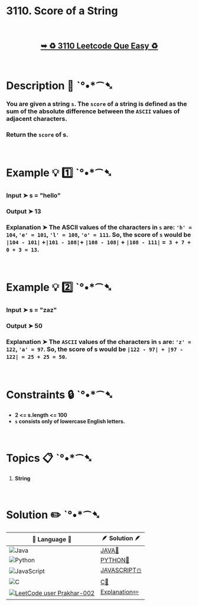 # 3110. Score of a String

</br> 

<h2 align="center"> 

<a href="https://leetcode.com/problems/score-of-a-string/?envType=daily-question&envId=2024-06-23"><strong>➥ ♻️ 3110 Leetcode Que Easy ♻️ </strong></a>
</h2>

</br>

# Description 📜 ˋ°•*⁀➷

### You are given a string `s`. The `score` of a string is defined as the sum of the absolute difference between the `ASCII` values of adjacent characters.

### Return the `score` of s.

</br>

# Example 💡 1️⃣ ˋ°•*⁀➷

  ### Input  ➤ s = "hello"

  ### Output  ➤ 13

  ### Explanation  ➤ The ASCII values of the characters in `s` are: `'h' = 104`, `'e' = 101`, `'l' = 108`, `'o' = 111`. So, the score of `s` would be `|104 - 101|` +` |101 - 108| `+ `|108 - 108|` + `|108 - 111|` =` 3 + 7 + 0 + 3 = 13`.
</br>

# Example 💡 2️⃣ ˋ°•*⁀➷

  ### Input ➤  s = "zaz"

  ### Output  ➤ 50

  ### Explanation ➤ The `ASCII` values of the characters in `s` are: `'z' = 122`, `'a' = 97`. So, the score of s would be `|122 - 97| + |97 - 122| = 25 + 25 = 50`.


</br>

# Constraints 🔒 ˋ°•*⁀➷

- **2 <= s.length <= 100**
- **`s` consists only of lowercase English letters.**

</br>

# Topics 📋 ˋ°•*⁀➷

1. **String**

</br>

# Solution ✏️ ˋ°•*⁀➷

| 📒 Language 📒  | 🪶 Solution 🪶 |
| ------------- | ------------- |
|  ![Java](https://img.shields.io/badge/java-%23ED8B00.svg?style=for-the-badge&logo=openjdk&logoColor=white)  | [JAVA🍁](https://github.com/Prakhar-002/LEETCODE/blob/main/%F0%9F%93%9C%20Daily%20Challange%20%F0%9F%92%A1/06%20June%20%20%F0%9F%8C%9E%202024/01%20-%2006%20-%202024%20---%20%E2%9C%8F%EF%B8%8F%203110.%20Score%20of%20a%20String%20%E2%98%83%EF%B8%8F%20%F0%9F%8D%81%20%F0%9F%8D%B0%20%F0%9F%92%96/%F0%9F%8D%81JAVA_3110_ScoreOfAString.java) |
|  ![Python](https://img.shields.io/badge/python-3670A0?style=for-the-badge&logo=python&logoColor=ffdd54)    | [PYTHON🍰](https://github.com/Prakhar-002/LEETCODE/blob/main/%F0%9F%93%9C%20Daily%20Challange%20%F0%9F%92%A1/06%20June%20%20%F0%9F%8C%9E%202024/01%20-%2006%20-%202024%20---%20%E2%9C%8F%EF%B8%8F%203110.%20Score%20of%20a%20String%20%E2%98%83%EF%B8%8F%20%F0%9F%8D%81%20%F0%9F%8D%B0%20%F0%9F%92%96/%F0%9F%8D%B0PYTHON_3110_ScoreOfAString.py) |
| ![JavaScript](https://img.shields.io/badge/javascript-%23323330.svg?style=for-the-badge&logo=javascript&logoColor=%23F7DF1E)   | [JAVASCRIPT☃️](https://github.com/Prakhar-002/LEETCODE/blob/main/%F0%9F%93%9C%20Daily%20Challange%20%F0%9F%92%A1/06%20June%20%20%F0%9F%8C%9E%202024/01%20-%2006%20-%202024%20---%20%E2%9C%8F%EF%B8%8F%203110.%20Score%20of%20a%20String%20%E2%98%83%EF%B8%8F%20%F0%9F%8D%81%20%F0%9F%8D%B0%20%F0%9F%92%96/%E2%98%83%EF%B8%8FJAVASCRIPT_3110_ScoreOfAString.js) |
|   ![C](https://img.shields.io/badge/c-%2300599C.svg?style=for-the-badge&logo=c&logoColor=white)   | [C💖](https://github.com/Prakhar-002/LEETCODE/blob/main/%F0%9F%93%9C%20Daily%20Challange%20%F0%9F%92%A1/06%20June%20%20%F0%9F%8C%9E%202024/01%20-%2006%20-%202024%20---%20%E2%9C%8F%EF%B8%8F%203110.%20Score%20of%20a%20String%20%E2%98%83%EF%B8%8F%20%F0%9F%8D%81%20%F0%9F%8D%B0%20%F0%9F%92%96/%F0%9F%92%96C_3110_ScoreOfAString.c)  |
|  [![LeetCode user Prakhar-002](https://img.shields.io/badge/dynamic/json?style=for-the-badge&labelColor=black&color=%23ffa116&label=Solved&query=solvedOverTotal&url=https%3A%2F%2Fleetcode-badge.vercel.app%2Fapi%2Fusers%2FPrakhar-002&logo=leetcode&logoColor=yellow)](https://leetcode.com/Prakhar-002/)  | [Explanation✏️](https://leetcode.com/problems/score-of-a-string/solutions/5238370/beats-simple-4-language-best-formatted)  |
